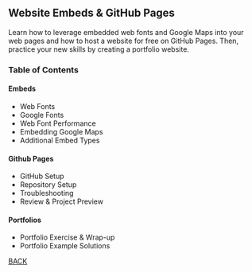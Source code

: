 ## Website Embeds & GitHub Pages
Learn how to leverage embedded web fonts and Google Maps into your web pages and how to host a website for free on GitHub Pages. Then, practice your new skills by creating a portfolio website.

### Table of Contents
#### Embeds
- Web Fonts
- Google Fonts
- Web Font Performance
- Embedding Google Maps
- Additional Embed Types

#### Github Pages
- GitHub Setup
- Repository Setup
- Troubleshooting
- Review & Project Preview

#### Portfolios
- Portfolio Exercise & Wrap-up
- Portfolio Example Solutions

[BACK](./README.md)